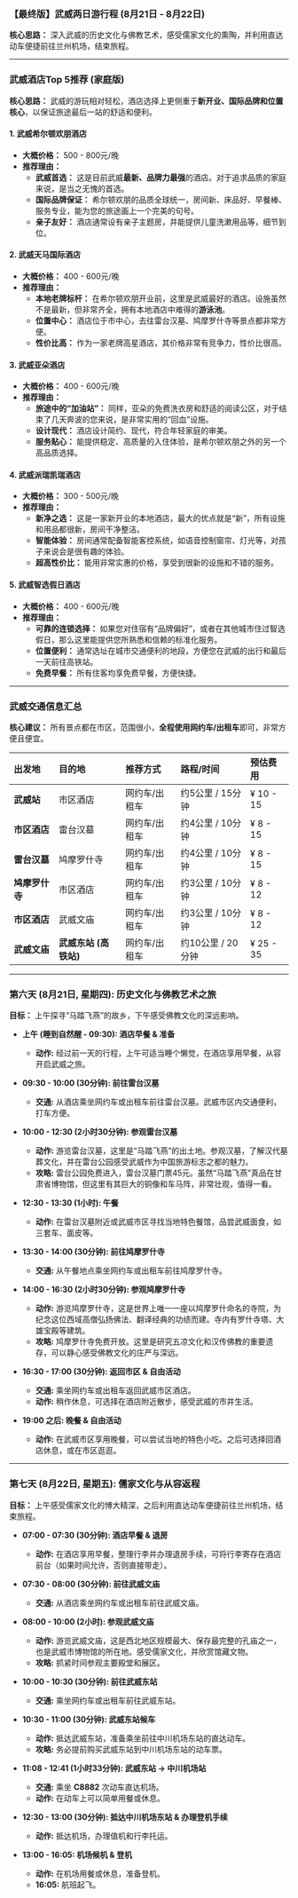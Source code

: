### **【最终版】武威两日游行程 (8月21日 - 8月22日)**

**核心思路：** 深入武威的历史文化与佛教艺术，感受儒家文化的熏陶，并利用直达动车便捷前往兰州机场，结束旅程。

---

### **武威酒店Top 5推荐 (家庭版)**

**核心思路：** 武威的游玩相对轻松，酒店选择上更侧重于**新开业、国际品牌和位置核心**，以保证旅途最后一站的舒适和便利。

#### **1. 武威希尔顿欢朋酒店**

*   **大概价格：** 500 - 800元/晚
*   **推荐理由：**
    *   **武威首选：** 这是目前武威**最新、品牌力最强**的酒店。对于追求品质的家庭来说，是当之无愧的首选。
    *   **国际品牌保证：** 希尔顿欢朋的品质全球统一，房间新、床品好、早餐棒、服务专业，能为您的旅途画上一个完美的句号。
    *   **亲子友好：** 酒店通常设有亲子主题房，并能提供儿童洗漱用品等，细节到位。

#### **2. 武威天马国际酒店**

*   **大概价格：** 400 - 600元/晚
*   **推荐理由：**
    *   **本地老牌标杆：** 在希尔顿欢朋开业前，这里是武威最好的酒店。设施虽然不是最新，但非常齐全，拥有本地酒店中难得的**游泳池**。
    *   **位置中心：** 酒店位于市中心，去往雷台汉墓、鸠摩罗什寺等景点都非常方便。
    *   **性价比高：** 作为一家老牌高星酒店，其价格非常有竞争力，性价比很高。

#### **3. 武威亚朵酒店**

*   **大概价格：** 400 - 600元/晚
*   **推荐理由：**
    *   **旅途中的“加油站”：** 同样，亚朵的免费洗衣房和舒适的阅读公区，对于结束了几天奔波的您来说，是非常实用的“回血”设施。
    *   **设计现代：** 酒店设计简约、现代，符合年轻家庭的审美。
    *   **服务贴心：** 能提供稳定、高质量的入住体验，是希尔顿欢朋之外的另一个高品质选择。

#### **4. 武威派瑞凯瑞酒店**

*   **大概价格：** 300 - 500元/晚
*   **推荐理由：**
    *   **新净之选：** 这是一家新开业的本地酒店，最大的优点就是“新”，所有设施和用品都很新，房间干净整洁。
    *   **智能体验：** 房间通常配备智能客控系统，如语音控制窗帘、灯光等，对孩子来说会是很有趣的体验。
    *   **超高性价比：** 能用非常实惠的价格，享受到很新的设施和不错的服务。

#### **5. 武威智选假日酒店**

*   **大概价格：** 400 - 600元/晚
*   **推荐理由：**
    *   **可靠的连锁选择：** 如果您对住宿有“品牌偏好”，或者在其他城市住过智选假日，那么这里能提供您所熟悉和信赖的标准化服务。
    *   **位置便利：** 通常选址在城市交通便利的地段，方便您在武威的出行和最后一天前往高铁站。
    *   **免费早餐：** 所有住客均享免费早餐，方便快捷。

---

### **武威交通信息汇总**

**核心建议：** 所有景点都在市区，范围很小，**全程使用网约车/出租车**即可，非常方便且便宜。

| 出发地 | 目的地 | 推荐方式 | 路程/时间 | 预估费用 |
| :--- | :--- | :--- | :--- | :--- |
| **武威站** | 市区酒店 | 网约车/出租车 | 约5公里 / 15分钟 | ¥ 10 - 15 |
| **市区酒店** | 雷台汉墓 | 网约车/出租车 | 约4公里 / 10分钟 | ¥ 8 - 15 |
| **雷台汉墓** | 鸠摩罗什寺 | 网约车/出租车 | 约4公里 / 10分钟 | ¥ 8 - 15 |
| **鸠摩罗什寺** | 市区酒店 | 网约车/出租车 | 约3公里 / 10分钟 | ¥ 8 - 12 |
| **市区酒店** | 武威文庙 | 网约车/出租车 | 约3公里 / 10分钟 | ¥ 8 - 12 |
| **武威文庙** | **武威东站 (高铁站)** | 网约车/出租车 | 约10公里 / 20分钟 | ¥ 25 - 35 |

---

### **第六天 (8月21日, 星期四): 历史文化与佛教艺术之旅**

**目标：** 上午探寻“马踏飞燕”的故乡，下午感受佛教文化的深远影响。

*   **上午 (睡到自然醒 - 09:30): 酒店早餐 & 准备**
    *   **动作:** 经过前一天的行程，上午可适当睡个懒觉，在酒店享用早餐，从容开启武威之旅。

*   **09:30 - 10:00 (30分钟): 前往雷台汉墓**
    *   **交通:** 从酒店乘坐网约车或出租车前往雷台汉墓。武威市区内交通便利，打车方便。

*   **10:00 - 12:30 (2小时30分钟): 参观雷台汉墓**
    *   **动作:** 游览雷台汉墓，这里是“马踏飞燕”的出土地。参观汉墓，了解汉代墓葬文化，并在雷台公园感受武威作为中国旅游标志之都的魅力。
    *   **攻略:** 雷台公园免费进入，雷台汉墓门票45元。虽然“马踏飞燕”真品在甘肃省博物馆，但这里有其巨大的铜像和车马阵，非常壮观，值得一看。

*   **12:30 - 13:30 (1小时): 午餐**
    *   **动作:** 在雷台汉墓附近或武威市区寻找当地特色餐馆，品尝武威面食，如三套车、面皮等。

*   **13:30 - 14:00 (30分钟): 前往鸠摩罗什寺**
    *   **交通:** 从午餐地点乘坐网约车或出租车前往鸠摩罗什寺。

*   **14:00 - 16:30 (2小时30分钟): 参观鸠摩罗什寺**
    *   **动作:** 游览鸠摩罗什寺，这是世界上唯一一座以鸠摩罗什命名的寺院，为纪念这位西域高僧弘扬佛法、翻译经典的功绩而建。寺内有罗什寺塔、大雄宝殿等建筑。
    *   **攻略:** 鸠摩罗什寺免费开放。这里是研究五凉文化和汉传佛教的重要遗存，可以静心感受佛教文化的庄严与深远。

*   **16:30 - 17:00 (30分钟): 返回市区 & 自由活动**
    *   **交通:** 乘坐网约车或出租车返回武威市区酒店。
    *   **动作:** 稍作休息，可选择在酒店附近散步，感受武威的市井生活。

*   **19:00 之后: 晚餐 & 自由活动**
    *   **动作:** 在武威市区享用晚餐，可以尝试当地的特色小吃。之后可选择回酒店休息，或在市区逛逛。

---

### **第七天 (8月22日, 星期五): 儒家文化与从容返程**

**目标：** 上午感受儒家文化的博大精深，之后利用直达动车便捷前往兰州机场，结束旅程。

*   **07:00 - 07:30 (30分钟): 酒店早餐 & 退房**
    *   **动作:** 在酒店享用早餐，整理行李并办理退房手续，可将行李寄存在酒店前台（如果时间允许，否则直接带走）。

*   **07:30 - 08:00 (30分钟): 前往武威文庙**
    *   **交通:** 从酒店乘坐网约车或出租车前往武威文庙。

*   **08:00 - 10:00 (2小时): 参观武威文庙**
    *   **动作:** 游览武威文庙，这是西北地区规模最大、保存最完整的孔庙之一，也是武威市博物馆的所在地。感受儒家文化，并欣赏馆藏文物。
    *   **攻略:** 抓紧时间参观主要殿堂和展区。

*   **10:00 - 10:30 (30分钟): 前往武威东站**
    *   **交通:** 乘坐网约车或出租车前往武威东站。

*   **10:30 - 11:00 (30分钟): 武威东站候车**
    *   **动作:** 抵达武威东站，准备乘坐前往中川机场东站的直达动车。
    *   **攻略:** 务必提前购买武威东站到中川机场东站的动车票。

*   **11:08 - 12:41 (1小时33分钟): 武威东站 → 中川机场站**
    *   **交通:** 乘坐 **C8882** 次动车直达机场。
    *   **动作:** 在动车上可以简单用餐或休息。

*   **12:30 - 13:00 (30分钟): 抵达中川机场东站 & 办理登机手续**
    *   **动作:** 抵达机场，办理值机和行李托运。

*   **13:00 - 16:05: 机场候机 & 登机**
    *   **动作:** 在机场用餐或休息，准备登机。
    *   **16:05:** 航班起飞。